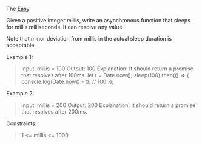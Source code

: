<br>
The <abbr title="Easy ">Easy</abbr>

Given a positive integer millis, write an asynchronous function that sleeps for millis milliseconds. It can resolve any value.

Note that minor deviation from millis in the actual sleep duration is acceptable.

Example 1:

> Input: millis = 100
> Output: 100
> Explanation: It should return a promise that resolves after 100ms.
> let t = Date.now();
> sleep(100).then(() => {
> console.log(Date.now() - t); // 100
> });

Example 2:

> Input: millis = 200
> Output: 200
> Explanation: It should return a promise that resolves after 200ms.

Constraints:

> 1 <= millis <= 1000
